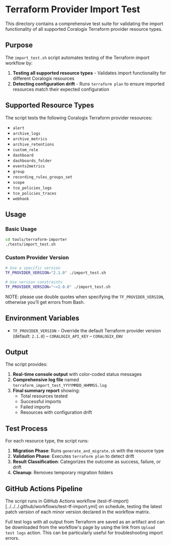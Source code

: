 # Terraform Provider Import Test

This directory contains a comprehensive test suite for validating the import functionality of all supported Coralogix Terraform provider resource types.

## Purpose

The `import_test.sh` script automates testing of the Terraform import workflow by:

1. **Testing all supported resource types** - Validates import functionality for different Coralogix resources
2. **Detecting configuration drift** - Runs `terraform plan` to ensure imported resources match their expected configuration

## Supported Resource Types

The script tests the following Coralogix Terraform provider resources:
- `alert`
- `archive_logs`
- `archive_metrics`
- `archive_retentions`
- `custom_role`
- `dashboard`
- `dashboards_folder`
- `events2metrics`
- `group`
- `recording_rules_groups_set`
- `scope`
- `tco_policies_logs`
- `tco_policies_traces`
- `webhook`

## Usage

### Basic Usage
```bash
cd tools/terraform-importer
./tests/import_test.sh
```

### Custom Provider Version
```bash
# Use a specific version
TF_PROVIDER_VERSION="2.1.0" ./import_test.sh

# Use version constraints
TF_PROVIDER_VERSION="~>2.0.0" ./import_test.sh
```

NOTE: please use double quotes when specifying the `TF_PROVIDER_VERSION`, otherwise you'll get errors from Bash.

## Environment Variables

- `TF_PROVIDER_VERSION` - Override the default Terraform provider version (default: `2.1.0`)
– `CORALOGIX_API_KEY`
– `CORALOGIX_ENV`

## Output

The script provides:

1. **Real-time console output** with color-coded status messages
2. **Comprehensive log file** named `terraform_import_test_YYYYMMDD_HHMMSS.log`
3. **Final summary report** showing:
   - Total resources tested
   - Successful imports
   - Failed imports
   - Resources with configuration drift

## Test Process

For each resource type, the script runs:

1. **Migration Phase**: Runs `generate_and_migrate.sh` with the resource type
2. **Validation Phase**: Executes `terraform plan` to detect drift
3. **Result Classification**: Categorizes the outcome as success, failure, or drift
4. **Cleanup**: Removes temporary migration folders

## GitHub Actions Pipeline

The script runs in GitHub Actions workflow (test-tf-import)[../../../.github/workflows/test-tf-import.yml] on schedule, testing the latest patch version of each minor version declared in the workflow matrix.

Full test logs with all output from Terraform are saved as an artifact and can be downloaded from the workflow's page by using the link from `Upload test logs` action. This can be particularly useful for troubleshooting import errors.
